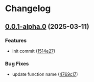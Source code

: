 # Changelog

## [0.0.1-alpha.0](https://github.com/willfarrell/template-npm/compare/template-npm-v0.0.0-alpha.0...template-npm-v0.0.1-alpha.0) (2025-03-11)


### Features

* init commit ([1514e27](https://github.com/willfarrell/template-npm/commit/1514e271d099aa4c476e2c584b5a88d78aae2ea5))


### Bug Fixes

* update function name ([4769c17](https://github.com/willfarrell/template-npm/commit/4769c1747c2ab5506f40a01a7ada6a6807073b43))
